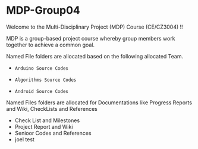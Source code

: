 # MDP-Group04


Welcome to the Multi-Disciplinary Project (MDP) Course (CE/CZ3004) !!

MDP is a group-based project course whereby group members work together to achieve a common goal.

Named File folders are allocated based on the following allocated Team.
-     Arduino Source Codes
-     Algorithms Source Codes
-     Android Source Codes

Named Files folders are allocated for Documentations like Progress Reports and Wiki, CheckLists and References
-   Check List and Milestones
-   Project Report and Wiki
-   Senioor Codes and References
-   joel test